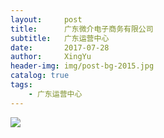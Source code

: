```yaml
---
layout:     post                       
title:      广东微介电子商务有限公司                  
subtitle:   广东运营中心
date:       2017-07-28                 
author:     XingYu                         
header-img: img/post-bg-2015.jpg     
catalog: true                         
tags:                                
    - 广东运营中心
---
```

![](http://i.imgur.com/iSnmzGI.jpg)
